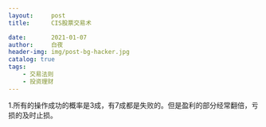```yaml
---
layout:     post
title:      CIS股票交易术

date:       2021-01-07
author:     白夜
header-img: img/post-bg-hacker.jpg
catalog: true
tags:
    - 交易法则
    - 投资理财
---
```


1.所有的操作成功的概率是3成，有7成都是失败的。但是盈利的部分经常翻倍，亏损的及时止损。
